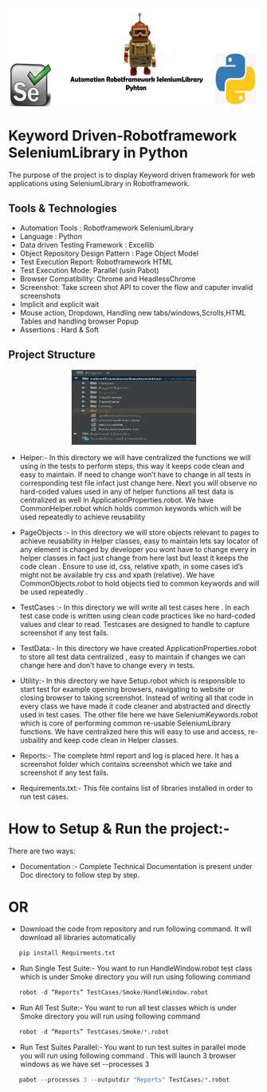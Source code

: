 <p align="center">
<img width="850" height="200" src="Image/fulllogo.png">
</p>

# Keyword Driven-Robotframework SeleniumLibrary in Python

The purpose of the project is to display Keyword driven framework for web applications using SeleniumLibrary in Robotframework.

## Tools & Technologies

* Automation Tools : Robotframework SeleniumLibrary
* Language : Python
* Data driven Testing Framework : Excellib
* Object Repository Design Pattern : Page Object Model
* Test Execution Report:  Robotframework HTML 
* Test Execution Mode:  Parallel (usin Pabot)
* Browser Compatibility: Chrome and HeadlessChrome
* Screenshot:  Take screen shot API to cover the flow and caputer invalid screenshots
* Implicit and explicit wait
* Mouse action, Dropdown, Handling new tabs/windows,Scrolls,HTML Tables and handling browser Popup
* Assertions : Hard & Soft

## Project Structure

<p align="center">
<img width="250" height="150" src="Image/frameworkstructure.PNG"><br />
</p>

* Helper:-
In this directory we will have centralized the functions we will using in the tests to perform steps, this way it keeps code clean and easy to maintain. If need to change won’t have to change in all tests in corresponding test file infact just change here. Next you will observe no hard-coded values used in any of helper functions all test data is centralized as well in ApplicationProperties.robot. We have CommonHelper.robot which holds common keywords which will be used repeatedly to achieve reusability 
  
* PageObjects :-
In this directory we will store objects relevant to pages to achieve reusability in Helper classes, easy to maintain lets say locator of any element is changed by developer you wont have to change every in helper classes in fact just change from here last but least it keeps the code clean . Ensure to use id, css, relative xpath, in some cases id’s might not be available try css and xpath (relative). We have CommonObjects.robot to hold objects tied to common keywords and will be used repeatedly .

* TestCases :-
In this directory we will write all test cases here . In each test case code is written using clean code practices like no hard-coded values and clear to read. Testcases are designed to handle to capture screenshot if any test fails.

* TestData:-
In this directory we have created ApplicationProperties.robot to store all test data centralized , easy to maintain if changes we can change here and don’t have to change every in tests. 

* Utility:-
In this directory we have Setup.robot which is responsible to start test for example opening browsers, navigating to website or closing browser to taking screenshot. Instead of writing all that code in every class we have made it code cleaner and abstracted and directly used in test cases. The other file here we have SeleniumKeywords.robot which is core of performing common re-usable SeleniumLibrary functions. We have centralized here this will easy to use and access, re-usbaility and keep code clean in Helper classes. 

* Reports:-
The complete html report and log is placed here. It has a screenshot folder which contains screenshot which we take and screenshot if any test fails.

* Requirements.txt:-
This file contains list of libraries installed in order to run test cases.

# How to Setup & Run the project:-
There are two ways:

* Documentation :- Complete Technical Documentation is present under Doc directory to follow step by step.<br />

# OR

* Download the code from repository and run following command. It will download all libraries automatically
```python
   pip install Requirments.txt
```
* Run Single Test Suite:- You want to run HandleWindow.robot test class which is under Smoke directory you will run using following command
```python
   robot -d “Reports” TestCases/Smoke/HandleWindow.robot
```
* Run All Test Suite:- You want to run all test classes which is under Smoke directory you will run using following command
```python
   robot -d “Reports” TestCases/Smoke/*.robot
```
* Run Test Suites Parallel:- You want to run test suites in parallel mode you will run using following command . This will launch 3 browser windows as we have set --processes 3
```python
   pabot --processes 3 --outputdir "Reports" TestCases/*.robot
```







